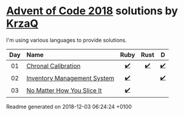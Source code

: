 [Advent of Code 2018](https://adventofcode.com) solutions by [KrzaQ][kq]
========================

I'm using various languages to provide solutions.

| Day | Name | Ruby | Rust | D |
|:---:|:---|:---:|:---:|:---:|
| 01 | [Chronal Calibration][day01] | [:heavy_check_mark:](solutions/day01/main.rb) | [:heavy_check_mark:](solutions/day01/rust/src/main.rs) | [:heavy_check_mark:](solutions/day01/main.d) |
| 02 | [Inventory Management System][day02] | [:heavy_check_mark:](solutions/day02/main.rb) |  | [:heavy_check_mark:](solutions/day02/dlang/source/main.d) |
| 03 | [No Matter How You Slice It][day03] | [:heavy_check_mark:](solutions/day03/main.rb) |  |  |

[day01]: https://adventofcode.com/2018/day/1
[day02]: https://adventofcode.com/2018/day/2
[day03]: https://adventofcode.com/2018/day/3

[kq]: https://dev.krzaq.cc

Readme generated on 2018-12-03 06:24:24 +0100
